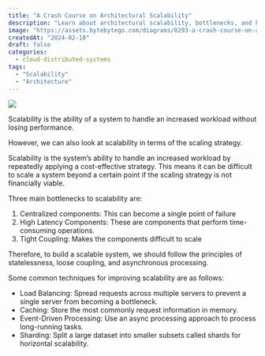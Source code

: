 ```yaml
---
title: "A Crash Course on Architectural Scalability"
description: "Learn about architectural scalability, bottlenecks, and key techniques."
image: "https://assets.bytebytego.com/diagrams/0293-a-crash-course-on-architectural-scalability.png"
createdAt: "2024-02-10"
draft: false
categories:
  - cloud-distributed-systems
tags:
  - "Scalability"
  - "Architecture"
---
```


![](https://assets.bytebytego.com/diagrams/0293-a-crash-course-on-architectural-scalability.png)

Scalability is the ability of a system to handle an increased workload without losing performance.

However, we can also look at scalability in terms of the scaling strategy.

Scalability is the system’s ability to handle an increased workload by repeatedly applying a cost-effective strategy. This means it can be difficult to scale a system beyond a certain point if the scaling strategy is not financially viable.

Three main bottlenecks to scalability are:

1. Centralized components: This can become a single point of failure
2. High Latency Components: These are components that perform time-consuming operations.
3. Tight Coupling: Makes the components difficult to scale

Therefore, to build a scalable system, we should follow the principles of statelessness, loose coupling, and asynchronous processing.

Some common techniques for improving scalability are as follows:

* Load Balancing: Spread requests across multiple servers to prevent a single server from becoming a bottleneck.
* Caching: Store the most commonly request information in memory.
* Event-Driven Processing: Use an async processing approach to process long-running tasks.
* Sharding: Split a large dataset into smaller subsets called shards for horizontal scalability.
